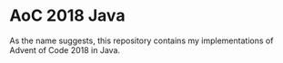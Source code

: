 # AoC 2018 Java  
As the name suggests, this repository contains my implementations of Advent of Code 2018 in Java.